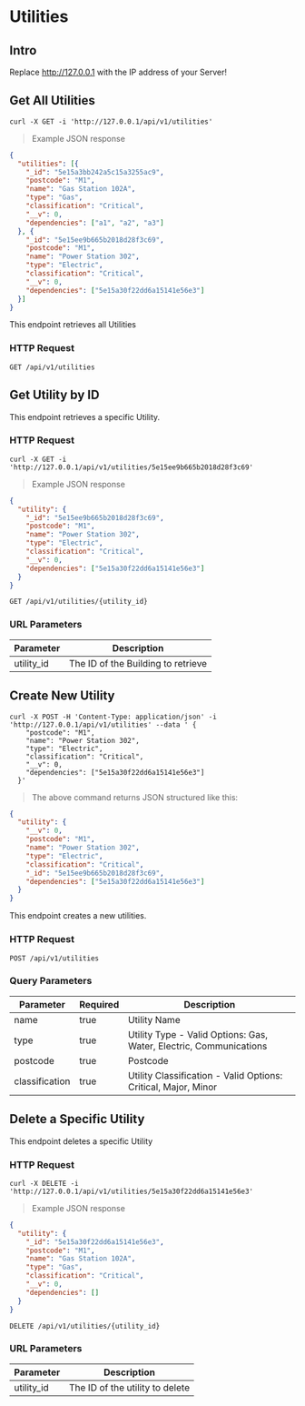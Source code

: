 # Utilities


## Intro

Replace http://127.0.0.1 with the IP address of your Server!

## Get All Utilities

```shell
curl -X GET -i 'http://127.0.0.1/api/v1/utilities'
```

> Example JSON response

```json
{
  "utilities": [{
    "_id": "5e15a3bb242a5c15a3255ac9",
    "postcode": "M1",
    "name": "Gas Station 102A",
    "type": "Gas",
    "classification": "Critical",
    "__v": 0,
    "dependencies": ["a1", "a2", "a3"]
  }, {
    "_id": "5e15ee9b665b2018d28f3c69",
    "postcode": "M1",
    "name": "Power Station 302",
    "type": "Electric",
    "classification": "Critical",
    "__v": 0,
    "dependencies": ["5e15a30f22dd6a15141e56e3"]
  }]
}
```

This endpoint retrieves all Utilities


### HTTP Request

`GET /api/v1/utilities`



## Get Utility by ID

This endpoint retrieves a specific Utility.


### HTTP Request

```shell
curl -X GET -i 'http://127.0.0.1/api/v1/utilities/5e15ee9b665b2018d28f3c69'

```
> Example JSON response

```json
{
  "utility": {
    "_id": "5e15ee9b665b2018d28f3c69",
    "postcode": "M1",
    "name": "Power Station 302",
    "type": "Electric",
    "classification": "Critical",
    "__v": 0,
    "dependencies": ["5e15a30f22dd6a15141e56e3"]
  }
}
```

`GET /api/v1/utilities/{utility_id}`

### URL Parameters

Parameter | Description
--------- | -----------
utility_id | The ID of the Building to retrieve


## Create New Utility

```shell
curl -X POST -H 'Content-Type: application/json' -i 'http://127.0.0.1/api/v1/utilities' --data ' {
    "postcode": "M1",
    "name": "Power Station 302",
    "type": "Electric",
    "classification": "Critical",
    "__v": 0,
    "dependencies": ["5e15a30f22dd6a15141e56e3"]
  }'

```

> The above command returns JSON structured like this:

```json
{
  "utility": {
    "__v": 0,
    "postcode": "M1",
    "name": "Power Station 302",
    "type": "Electric",
    "classification": "Critical",
    "_id": "5e15ee9b665b2018d28f3c69",
    "dependencies": ["5e15a30f22dd6a15141e56e3"]
  }
}
```

This endpoint creates a new utilities.


### HTTP Request

`POST /api/v1/utilities`

### Query Parameters

Parameter | Required | Description
--------- | ------- | -----------
name | true | Utility Name
type | true | Utility Type - Valid Options: Gas, Water, Electric, Communications
postcode | true | Postcode
classification | true | Utility Classification - Valid Options: Critical, Major, Minor



## Delete a Specific Utility


This endpoint deletes a specific Utility


### HTTP Request

```shell
curl -X DELETE -i 'http://127.0.0.1/api/v1/utilities/5e15a30f22dd6a15141e56e3'
```

>Example JSON response

```json
{
  "utility": {
    "_id": "5e15a30f22dd6a15141e56e3",
    "postcode": "M1",
    "name": "Gas Station 102A",
    "type": "Gas",
    "classification": "Critical",
    "__v": 0,
    "dependencies": []
  }
}
```

`DELETE /api/v1/utilities/{utility_id}`

### URL Parameters

Parameter | Description
--------- | -----------
utility_id | The ID of the utility to delete




